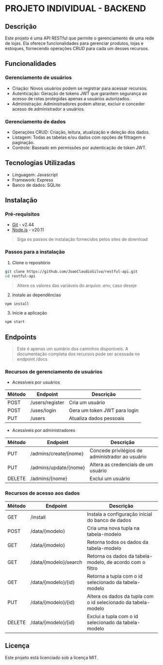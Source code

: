 # PROJETO INDIVIDUAL - BACKEND

## Descrição

Este projeto é uma API RESTful que permite o gerenciamento de uma rede de lojas. Ela oferece funcionalidades para gerenciar produtos, lojas e estoques, fornecendo operações CRUD para cada um desses recursos.


## Funcionalidades

### Gerenciamento de usuários

- Criação: Novos usuários podem se registrar para acessar recursos.
- Autenticação: Geração de tokens JWT que garantem segurança ao acesso de rotas protegidas apenas a usuários autorizados.
- Administração: Administradores podem alterar, excluir e conceder acesso de administrador a usuários.

### Gerenciamento de dados

- Operações CRUD: Criação, leitura, atualização e deleção dos dados.
- Listagem: Todas as tabelas e/ou dados com opções de filtragem e paginação.
- Controle: Baseado em permissões por autenticação de token JWT.

## Tecnologias Utilizadas

- Linguagem: Javascript
- Framework: Express
- Banco de dados: SQLite


## Instalação


### Pré-requisitos

- [Git](https://git-scm.com/downloads) - v2.44
- [Node.js](https://nodejs.org/en/download/package-manager) - v20.11
> Siga os passos de instalação fornecidos pelos sites de download

### Passos para a instalação

1.  Clone o repositório
``` bash
git clone https://github.com/JoaoClaudioSilva/restful-api.git
cd restful-api
```
> Altere os valores das variáveis do arquivo .env, caso deseje

2.  Instale as dependências
``` bash
npm install
```

3. Inicie a aplicação
``` bash
npm start
```


## Endpoints
> Este é apenas um sumário dos caminhos disponíveis. A documentação completa dos recursos pode ser acessada no endpoint /docs  
### Recursos de gerenciamento de usuários

- Acessíveis por usuários
  
| Método | Endpoint              | Descrição                         |
|--------|-----------------------|-----------------------------------|
| POST   | /users/register       | Cria um usuário                   |
| POST   | /uses/login           | Gera um token JWT para login      |
| PUT    | /users                | Atualiza dados pessoais           |

- Acessíveis por administradores
  
| Método | Endpoint              | Descrição                                       |
|--------|-----------------------|-------------------------------------------------|
| PUT    | /admins/create/{nome} | Concede privilégios de administrador ao usuário |
| PUT    | /admins/update/{nome} | Altera as credenciais de um usuário             |
| DELETE | /admins/{nome}        | Exclui um usuário                               |


### Recursos de acesso aos dados
| Método | Endpoint              | Descrição                                                      |
|--------|-----------------------|----------------------------------------------------------------|
| GET    | /install              | Instala a configuração inicial do banco de dados               |
| POST   | /data/{modelo}        | Cria uma nova tupla na tabela-modelo                           |
| GET    | /data/{modelo}        | Retorna todos os dados da tabela-modelo                        |
| GET    | /data/{modelo}/search | Retorna os dados da tabela-modelo, de acordo com o filtro      |
| GET    | /data/{modelo}/{id}   | Retorna a tupla com o id selecionado da tabela-modelo          |
| PUT    | /data/{modelo}/{id}   | Altera os dados da tupla com o id selecionado da tabela-modelo |
| DELETE | /data/{modelo}/{id}   | Exclui a tupla com o id selecionado da tabela-modelo           |


## Licença
Este projeto está licenciado sob a licença MIT.
